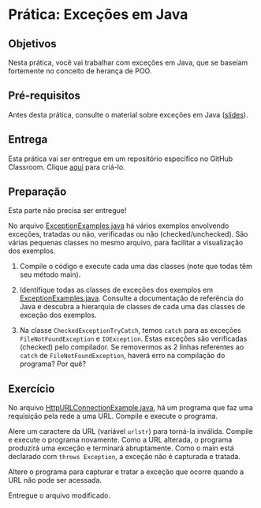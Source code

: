 # Prática: Exceções em Java


## Objetivos
Nesta prática, você vai trabalhar com exceções em Java, que se baseiam fortemente no conceito de herança de POO.

## Pré-requisitos

Antes desta prática, consulte o material sobre exceções em Java (<a href="https://docs.google.com/presentation/d/1qaRbIe9X0UjKwHwnFqHvNK-fS97LCzm4CaXX0NGMhCo/edit?usp=sharing">slides</a>).


## Entrega

Esta prática vai ser entregue em um repositório específico no GitHub Classroom. Clique [aqui](https://classroom.github.com/a/xibKSpK3) para criá-lo. 


## Preparação

Esta parte não precisa ser entregue!

No arquivo [ExceptionExamples.java](src/ExceptionExamples.java) há vários exemplos envolvendo exceções, tratadas ou não, verificadas ou não (checked/unchecked). São várias pequenas classes no mesmo arquivo, para facilitar a visualização dos exemplos.

1. Compile o código e execute cada uma das classes (note que todas têm seu método main). 

2. Identifique todas as classes de exceções dos exemplos em [ExceptionExamples.java](src/ExceptionExamples.java). Consulte a documentação de referência do Java e descubra a hierarquia de classes de cada uma das classes de exceção dos exemplos.

3. Na classe `CheckedExceptionTryCatch`, temos `catch` para as exceções `FileNotFoundException` e `IOException`. Estas exceções são verificadas (checked) pelo compilador. Se removermos as 2 linhas referentes ao `catch` de `FileNotFoundException`, haverá erro na compilação do programa? Por quê?


## Exercício

No arquivo [HttpURLConnectionExample.java](src/HttpURLConnectionExample.java), há um programa que faz uma requisição pela rede a uma URL. Compile e execute o programa.

Alere um caractere da URL (variável `urlstr`) para torná-la inválida. Compile e execute o programa novamente. Como a URL alterada, o programa produzirá uma exceção e terminará abruptamente. Como o main está declarado com `throws Exception`, a exceção não é capturada e tratada.

Altere o programa para capturar e tratar a exceção que ocorre quando a URL não pode ser acessada.

Entregue o arquivo modificado.
